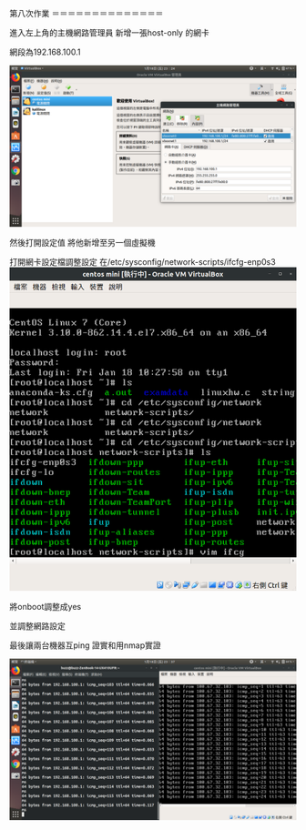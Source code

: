 第八次作業
＝＝＝＝＝＝＝＝＝＝＝＝＝＝


進入左上角的主機網路管理員 新增一張host-only  的網卡

網段為192.168.100.1

![1](1.png)

然後打開設定值 將他新增至另一個虛擬機

打開網卡設定檔調整設定 在/etc/sysconfig/network-scripts/ifcfg-enp0s3
![2](2.png)

將onboot調整成yes

並調整網路設定

最後讓兩台機器互ping 證實和用nmap實證

![3](3.png)





